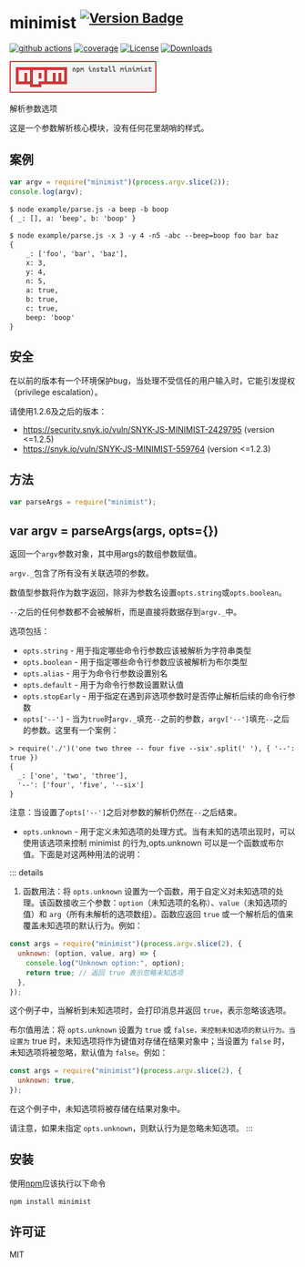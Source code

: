 # minimist <sup>[![Version Badge][npm-version-svg]][package-url]</sup>

[![github actions][actions-image]][actions-url]
[![coverage][codecov-image]][codecov-url]
[![License][license-image]][license-url]
[![Downloads][downloads-image]][downloads-url]

[![npm badge][npm-badge-png]][package-url]

解析参数选项

这是一个参数解析核心模块，没有任何花里胡哨的样式。

## 案例

```js
var argv = require("minimist")(process.argv.slice(2));
console.log(argv);
```

```
$ node example/parse.js -a beep -b boop
{ _: [], a: 'beep', b: 'boop' }
```

```
$ node example/parse.js -x 3 -y 4 -n5 -abc --beep=boop foo bar baz
{
	_: ['foo', 'bar', 'baz'],
	x: 3,
	y: 4,
	n: 5,
	a: true,
	b: true,
	c: true,
	beep: 'boop'
}
```

## 安全

在以前的版本有一个环境保护bug，当处理不受信任的用户输入时，它能引发提权（privilege escalation）。

请使用1.2.6及之后的版本：

- https://security.snyk.io/vuln/SNYK-JS-MINIMIST-2429795 (version <=1.2.5)
- https://snyk.io/vuln/SNYK-JS-MINIMIST-559764 (version <=1.2.3)

## 方法

```js
var parseArgs = require("minimist");
```

## var argv = parseArgs(args, opts={})

返回一个`argv`参数对象，其中用args的数组参数赋值。

`argv._`包含了所有没有关联选项的参数。

数值型参数将作为数字返回，除非为参数名设置`opts.string`或`opts.boolean`。

`--`之后的任何参数都不会被解析，而是直接将数据存到`argv._`中。

选项包括：

- `opts.string` - 用于指定哪些命令行参数应该被解析为字符串类型
- `opts.boolean` - 用于指定哪些命令行参数应该被解析为布尔类型
- `opts.alias` - 用于为命令行参数设置别名
- `opts.default` - 用于为命令行参数设置默认值
- `opts.stopEarly` - 用于指定在遇到非选项参数时是否停止解析后续的命令行参数
- `opts['--']` - 当为`true`时`argv._`填充`--`之前的参数，`argv['--']`填充`--`之后的参数。这里有一个案例：

```
> require('./')('one two three -- four five --six'.split(' '), { '--': true })
{
  _: ['one', 'two', 'three'],
  '--': ['four', 'five', '--six']
}
```

注意：当设置了`opts['--']`之后对参数的解析仍然在`--`之后结束。

- `opts.unknown` - 用于定义未知选项的处理方式。当有未知的选项出现时，可以使用该选项来控制 minimist 的行为,opts.unknown 可以是一个函数或布尔值。下面是对这两种用法的说明：

::: details

1. 函数用法：将 `opts.unknown` 设置为一个函数，用于自定义对未知选项的处理。该函数接收三个参数：`option`（未知选项的名称）、`value`（未知选项的值）和 `arg`（所有未解析的选项数组）。函数应返回 `true` 或一个解析后的值来覆盖未知选项的默认行为。例如：

```javascript
const args = require("minimist")(process.argv.slice(2), {
  unknown: (option, value, arg) => {
    console.log("Unknown option:", option);
    return true; // 返回 true 表示忽略未知选项
  },
});
```

这个例子中，当解析到未知选项时，会打印消息并返回 `true`，表示忽略该选项。

布尔值用法：将 `opts.unknown` 设置为 `true` 或 `false，来控制未知选项的默认行为。当设置为` true 时，未知选项将作为键值对存储在结果对象中；当设置为 `false` 时，未知选项将被忽略，默认值为 `false`。例如：

```javascript
const args = require("minimist")(process.argv.slice(2), {
  unknown: true,
});
```

在这个例子中，未知选项将被存储在结果对象中。

请注意，如果未指定 `opts.unknown`，则默认行为是忽略未知选项。
:::

## 安装

使用[npm][npm-url]应该执行以下命令

```shell
npm install minimist
```

## 许可证

MIT

[package-url]: https://npmjs.org/package/minimist
[npm-version-svg]: https://versionbadg.es/minimistjs/minimist.svg
[npm-badge-png]: ./npm-install.png
[license-image]: https://img.shields.io/npm/l/minimist.svg
[license-url]: LICENSE
[downloads-image]: https://img.shields.io/npm/dm/minimist.svg
[downloads-url]: https://npm-stat.com/charts.html?package=minimist
[codecov-image]: https://codecov.io/gh/minimistjs/minimist/branch/main/graphs/badge.svg
[codecov-url]: https://app.codecov.io/gh/minimistjs/minimist/
[actions-image]: https://img.shields.io/endpoint?url=https://github-actions-badge-u3jn4tfpocch.runkit.sh/minimistjs/minimist
[actions-url]: https://github.com/minimistjs/minimist/actions
[npm-url]: https://npmjs.org/
